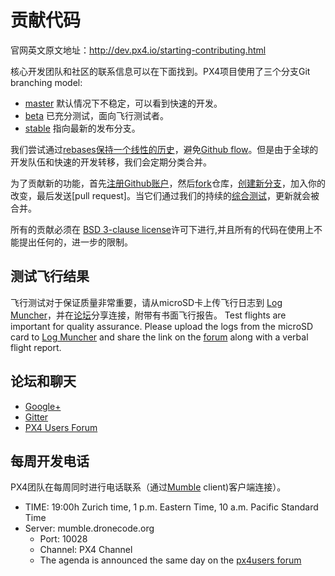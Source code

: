 # 贡献代码

官网英文原文地址：http://dev.px4.io/starting-contributing.html

核心开发团队和社区的联系信息可以在下面找到。PX4项目使用了三个分支Git branching model:

* [master](https://github.com/px4/firmware/tree/master) 默认情况下不稳定，可以看到快速的开发。  
* [beta](https://github.com/px4/firmware/tree/beta) 已充分测试，面向飞行测试者。  
* [stable](https://github.com/px4/firmware/tree/stable) 指向最新的发布分支。  

我们尝试通过[rebases保持一个线性的历史](https://www.atlassian.com/git/tutorials/rewriting-history)，避免[Github flow](https://guides.github.com/introduction/flow/)。但是由于全球的开发队伍和快速的开发转移，我们会定期分类合并。

为了贡献新的功能，首先[注册Github账户](https://help.github.com/articles/signing-up-for-a-new-github-account/)，然后[fork](https://help.github.com/articles/fork-a-repo/)仓库，[创建新分支](https://help.github.com/articles/creating-and-deleting-branches-within-your-repository/)，加入你的改变，最后发送\[pull request\]。当它们通过我们的持续的[综合测试](https://en.wikipedia.org/wiki/Continuous_integration)，更新就会被合并。

所有的贡献必须在 [BSD 3-clause license](https://opensource.org/licenses/BSD-3-Clause)许可下进行,并且所有的代码在使用上不能提出任何的，进一步的限制。

## 测试飞行结果

飞行测试对于保证质量非常重要，请从microSD卡上传飞行日志到 [Log Muncher](http://logs.uaventure.com)，并在[论坛](http://groups.google.com/group/px4users)分享连接，附带有书面飞行报告。
Test flights are important for quality assurance. Please upload the logs from the microSD card to [Log Muncher](http://logs.uaventure.com) and share the link on the [forum](http://groups.google.com/group/px4users) along with a verbal flight report.

## 论坛和聊天

* [Google+](https://plus.google.com/117509651030855307398)
* [Gitter](https://gitter.im/PX4/Firmware?utm_source=badge&utm_medium=badge&utm_campaign=pr-badge&utm_content=badge)
* [PX4 Users Forum](http://groups.google.com/group/px4users)

## 每周开发电话

PX4团队在每周同时进行电话联系（通过[Mumble](http://mumble.info) client\)客户端连接）。

* TIME: 19:00h Zurich time, 1 p.m. Eastern Time, 10 a.m. Pacific Standard Time
* Server: mumble.dronecode.org
  * Port: 10028
  * Channel: PX4 Channel
  * The agenda is announced the same day on the [px4users forum](http://groups.google.com/group/px4users)


